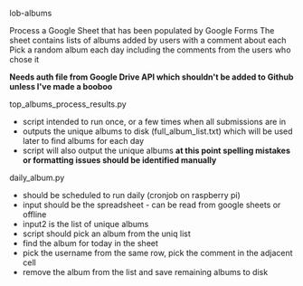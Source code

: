 lob-albums

Process a Google Sheet that has been populated by Google Forms
The sheet contains lists of albums added by users with a comment about each
Pick a random album each day including the comments from the users who chose it

**Needs auth file from Google Drive API which shouldn't be added to Github unless I've made a booboo**

top_albums_process_results.py 
 - script intended to run once, or a few times when all submissions are in
 - outputs the unique albums to disk (full_album_list.txt) which will be used later to find albums for each day
 - script will also output the unique albums **at this point spelling mistakes or formatting issues should be identified manually**

daily_album.py
 - should be scheduled to run daily (cronjob on raspberry pi)
 - input should be the spreadsheet - can be read from google sheets or offline
 - input2 is the list of unique albums
 - script should pick an album from the uniq list
 - find the album for today in the sheet
 - pick the username from the same row, pick the comment in the adjacent cell
 - remove the album from the list and save remaining albums to disk
 
